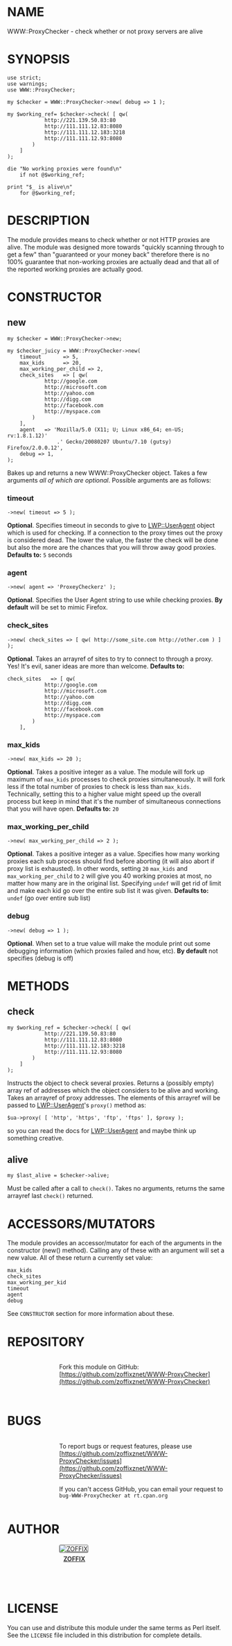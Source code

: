 # NAME

WWW::ProxyChecker - check whether or not proxy servers are alive

# SYNOPSIS

    use strict;
    use warnings;
    use WWW::ProxyChecker;

    my $checker = WWW::ProxyChecker->new( debug => 1 );

    my $working_ref= $checker->check( [ qw(
                http://221.139.50.83:80
                http://111.111.12.83:8080
                http://111.111.12.183:3218
                http://111.111.12.93:8080
            )
        ]
    );

    die "No working proxies were found\n"
        if not @$working_ref;

    print "$_ is alive\n"
        for @$working_ref;

# DESCRIPTION

The module provides means to check whether or not HTTP proxies are alive.
The module was designed more towards "quickly scanning through to get a few"
than "guaranteed or your money back" therefore there is no 100% guarantee
that non-working proxies are actually dead and that all of the reported
working proxies are actually good.

# CONSTRUCTOR

## new

    my $checker = WWW::ProxyChecker->new;

    my $checker_juicy = WWW::ProxyChecker->new(
        timeout       => 5,
        max_kids      => 20,
        max_working_per_child => 2,
        check_sites   => [ qw(
                http://google.com
                http://microsoft.com
                http://yahoo.com
                http://digg.com
                http://facebook.com
                http://myspace.com
            )
        ],
        agent   => 'Mozilla/5.0 (X11; U; Linux x86_64; en-US; rv:1.8.1.12)'
                    .' Gecko/20080207 Ubuntu/7.10 (gutsy) Firefox/2.0.0.12',
        debug => 1,
    );

Bakes up and returns a new WWW::ProxyChecker object. Takes a few arguments
_all of which are optional_. Possible arguments are as follows:

### timeout

    ->new( timeout => 5 );

__Optional__. Specifies timeout in seconds to give to [LWP::UserAgent](https://metacpan.org/pod/LWP::UserAgent)
object which
is used for checking. If a connection to the proxy times out the proxy
is considered dead. The lower the value, the faster the check will be
done but also the more are the chances that you will throw away good
proxies. __Defaults to:__ `5` seconds

### agent

    ->new( agent => 'ProxeyCheckerz' );

__Optional__. Specifies the User Agent string to use while checking proxies. __By default__ will be set to mimic Firefox.

### check\_sites

    ->new( check_sites => [ qw( http://some_site.com http://other.com ) ] );

__Optional__. Takes an arrayref of sites to try to connect to through a
proxy. Yes! It's evil, saner ideas are more than welcome. __Defaults to:__

    check_sites   => [ qw(
                http://google.com
                http://microsoft.com
                http://yahoo.com
                http://digg.com
                http://facebook.com
                http://myspace.com
            )
        ],

### max\_kids

    ->new( max_kids => 20 );

__Optional__. Takes a positive integer as a value.
The module will fork up maximum of `max_kids` processes to check proxies
simultaneously. It will fork less if the total number of proxies to check
is less than `max_kids`. Technically, setting this to a higher value
might speed up the overall process but keep in mind that it's the number
of simultaneous connections that you will have open. __Defaults to:__ `20`

### max\_working\_per\_child

    ->new( max_working_per_child => 2 );

__Optional__. Takes a positive integer as a value. Specifies how many
working proxies each sub process should find before aborting (it will
also abort if proxy list is exhausted). In other words, setting `20`
`max_kids` and `max_working_per_child` to `2` will give you 40 working
proxies at most, no matter how many are in the original list. Specifying
`undef` will get rid of limit and make each kid go over the entire sub
list it was given. __Defaults to:__ `undef` (go over entire sub list)

### debug

    ->new( debug => 1 );

__Optional__. When set to a true value will make the module print out
some debugging information (which proxies failed and how, etc).
__By default__ not specifies (debug is off)

# METHODS

## check

    my $working_ref = $checker->check( [ qw(
                http://221.139.50.83:80
                http://111.111.12.83:8080
                http://111.111.12.183:3218
                http://111.111.12.93:8080
            )
        ]
    );

Instructs the object to check several proxies. Returns a (possibly empty)
array ref of addresses which the object considers to be alive and working.
Takes an arrayref of proxy addresses. The elements of this arrayref will
be passed to [LWP::UserAgent](https://metacpan.org/pod/LWP::UserAgent)'s `proxy()` method as:

    $ua->proxy( [ 'http', 'https', 'ftp', 'ftps' ], $proxy );

so you can read the docs for [LWP::UserAgent](https://metacpan.org/pod/LWP::UserAgent) and maybe think up something
creative.

## alive

    my $last_alive = $checker->alive;

Must be called after a call to `check()`. Takes no arguments, returns
the same arrayref last `check()` returned.

# ACCESSORS/MUTATORS

The module provides an accessor/mutator for each of the arguments in
the constructor (new() method). Calling any of these with an argument
will set a new value. All of these return a currently set value:

    max_kids
    check_sites
    max_working_per_kid
    timeout
    agent
    debug

See `CONSTRUCTOR` section for more information about these.

# REPOSITORY

<div>
    <div style="display: table; height: 91px; background: url(http://zoffix.com/CPAN/Dist-Zilla-Plugin-Pod-Spiffy/icons/section-github.png) no-repeat left; padding-left: 120px;" ><div style="display: table-cell; vertical-align: middle;">
</div>

Fork this module on GitHub:
[https://github.com/zoffixznet/WWW-ProxyChecker](https://github.com/zoffixznet/WWW-ProxyChecker)

<div>
    </div></div>
</div>

# BUGS

<div>
    <div style="display: table; height: 91px; background: url(http://zoffix.com/CPAN/Dist-Zilla-Plugin-Pod-Spiffy/icons/section-bugs.png) no-repeat left; padding-left: 120px;" ><div style="display: table-cell; vertical-align: middle;">
</div>

To report bugs or request features, please use
[https://github.com/zoffixznet/WWW-ProxyChecker/issues](https://github.com/zoffixznet/WWW-ProxyChecker/issues)

If you can't access GitHub, you can email your request
to `bug-WWW-ProxyChecker at rt.cpan.org`

<div>
    </div></div>
</div>

# AUTHOR

<div>
    <div style="display: table; height: 91px; background: url(http://zoffix.com/CPAN/Dist-Zilla-Plugin-Pod-Spiffy/icons/section-author.png) no-repeat left; padding-left: 120px;" ><div style="display: table-cell; vertical-align: middle;">
</div>

<div>
    <span style="display: inline-block; text-align: center;"> <a href="http://metacpan.org/author/ZOFFIX"> <img src="http://www.gravatar.com/avatar/328e658ab6b08dfb5c106266a4a5d065?d=http%3A%2F%2Fwww.gravatar.com%2Favatar%2F627d83ef9879f31bdabf448e666a32d5" alt="ZOFFIX" style="display: block; margin: 0 3px 5px 0!important; border: 1px solid #666; border-radius: 3px; "> <span style="color: #333; font-weight: bold;">ZOFFIX</span> </a> </span>
</div>

<div>
    </div></div>
</div>

# LICENSE

You can use and distribute this module under the same terms as Perl itself.
See the `LICENSE` file included in this distribution for complete
details.
